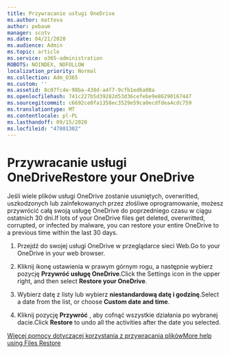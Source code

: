 ```yaml
---
title: Przywracanie usługi OneDrive
ms.author: matteva
author: pebaum
manager: scotv
ms.date: 04/21/2020
ms.audience: Admin
ms.topic: article
ms.service: o365-administration
ROBOTS: NOINDEX, NOFOLLOW
localization_priority: Normal
ms.collection: Adm_O365
ms.custom: ''
ms.assetid: 8c07fc4e-98ba-438d-a4f7-9cfb1ed6a08a
ms.openlocfilehash: 741c227b5d39282d53d36cefebe9e86290167447
ms.sourcegitcommit: c6692ce0fa1358ec3529e59ca0ecdfdea4cdc759
ms.translationtype: MT
ms.contentlocale: pl-PL
ms.lasthandoff: 09/15/2020
ms.locfileid: "47801302"
---
```

# <a name="restore-your-onedrive"></a><span data-ttu-id="04cd0-102">Przywracanie usługi OneDrive</span><span class="sxs-lookup"><span data-stu-id="04cd0-102">Restore your OneDrive</span></span>

<span data-ttu-id="04cd0-103">Jeśli wiele plików usługi OneDrive zostanie usuniętych, overwritted, uszkodzonych lub zainfekowanych przez złośliwe oprogramowanie, możesz przywrócić całą swoją usługę OneDrive do poprzedniego czasu w ciągu ostatnich 30 dni.</span><span class="sxs-lookup"><span data-stu-id="04cd0-103">If lots of your OneDrive files get deleted, overwritted, corrupted, or infected by malware, you can restore your entire OneDrive to a previous time within the last 30 days.</span></span>
  
1. <span data-ttu-id="04cd0-104">Przejdź do swojej usługi OneDrive w przeglądarce sieci Web.</span><span class="sxs-lookup"><span data-stu-id="04cd0-104">Go to your OneDrive in your web browser.</span></span>
    
2. <span data-ttu-id="04cd0-105">Kliknij ikonę ustawienia w prawym górnym rogu, a następnie wybierz pozycję **Przywróć usługę OneDrive**.</span><span class="sxs-lookup"><span data-stu-id="04cd0-105">Click the Settings icon in the upper right, and then select **Restore your OneDrive**.</span></span>
    
3. <span data-ttu-id="04cd0-106">Wybierz datę z listy lub wybierz **niestandardową datę i godzinę**.</span><span class="sxs-lookup"><span data-stu-id="04cd0-106">Select a date from the list, or choose **Custom date and time**.</span></span>
    
4. <span data-ttu-id="04cd0-107">Kliknij pozycję **Przywróć** , aby cofnąć wszystkie działania po wybranej dacie.</span><span class="sxs-lookup"><span data-stu-id="04cd0-107">Click **Restore** to undo all the activities after the date you selected.</span></span> 
    
[<span data-ttu-id="04cd0-108">Więcej pomocy dotyczącej korzystania z przywracania plików</span><span class="sxs-lookup"><span data-stu-id="04cd0-108">More help using Files Restore</span></span>](https://go.microsoft.com/fwlink/?linkid=872874)
  

